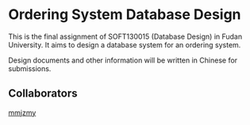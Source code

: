 # Ordering System Database Design

This is the final assignment of SOFT130015 (Database Design) in Fudan University. It aims to design a database system for an ordering system.

Design documents and other information will be written in Chinese for submissions.


## Collaborators
[mmjzmy](https://github.com/mmjzmy)